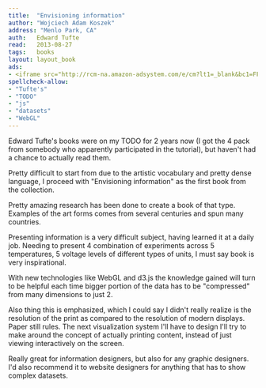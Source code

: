 ```yaml
---
title:	"Envisioning information"
author: "Wojciech Adam Koszek"
address: "Menlo Park, CA"
auth:	Edward Tufte
read:	2013-08-27
tags:	books
layout: layout_book
ads:
- <iframe src="http://rcm-na.amazon-adsystem.com/e/cm?lt1=_blank&bc1=FFFFFF&IS2=1&bg1=FFFFFF&fc1=000000&lc1=FF0000&t=wkoszek-20&o=1&p=8&l=as4&m=amazon&f=ifr&ref=ss_til&asins=0961392118" style="width:120px;height:240px;" scrolling="no" marginwidth="0" marginheight="0" frameborder="0"></iframe>
spellcheck-allow:
- "Tufte's"
- "TODO"
- "js"
- "datasets"
- "WebGL"
---
```

Edward Tufte's books were on my TODO for 2 years now (I got the 4 pack from
somebody who apparently participated in the tutorial), but haven't had a
chance to actually read them.

Pretty difficult to start from due to the artistic vocabulary and pretty
dense language, I proceed with "Envisioning information" as the first book
from the collection.

Pretty amazing research has been done to create a book of that type.
Examples of the art forms comes from several centuries and spun many
countries.

Presenting information is a very difficult subject, having learned it at a
daily job. Needing to present 4 combination of experiments across 5
temperatures, 5 voltage levels of different types of units, I must say book
is very inspirational.

With new technologies like WebGL and d3.js the knowledge gained will turn to
be helpful each time bigger portion of the data has to be "compressed" from
many dimensions to just 2.

Also thing this is emphasized, which I could say I didn't really realize is
the resolution of the print as compared to the resolution of modern
displays. Paper still rules. The next visualization system I'll have to
design I'll try to make around the concept of actually printing content,
instead of just viewing interactively on the screen.

Really great for information designers, but also for any graphic designers.
I'd also recommend it to website designers for anything that has to show
complex datasets.

